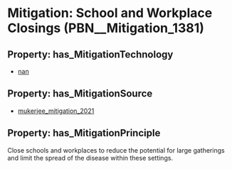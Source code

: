 # Mitigation: __School and Workplace Closings__ (PBN__Mitigation_1381)

## Property: has_MitigationTechnology

* [nan](../Technology/PBN__Technology_22)

## Property: has_MitigationSource

* [mukerjee_mitigation_2021](../Article/PBN__Article_154)

## Property: has_MitigationPrinciple

Close schools and workplaces to reduce the potential for large gatherings and limit the spread of the disease within these settings.

